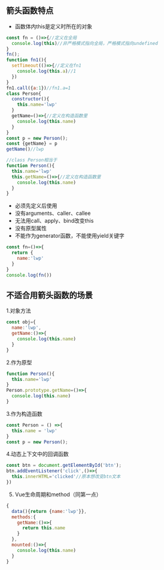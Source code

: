 ## 箭头函数特点
- 函数体内this是定义时所在的对象
```js
const fn = ()=>{//定义在全局
  console.log(this)//非严格模式指向全局，严格模式指向undefined
}
fn();
function fn1(){
  setTimeout(()=>{//定义在fn1
    console.log(this.a)//1
  })
}
fn1.call({a:1})//fn1.a=1
class Person{
  constructor(){
    this.name='lwp'
  }
  getName=()=>{//定义在构造函数里
    console.log(this.name)
  }
}
const p = new Person();
const {getName} = p
getName()//lwp

//class Person相当于
function Person(){
  this.name='lwp'
  this.getName=()=>{//定义在构造函数里
    console.log(this.name)
  }
}
```
- 必须先定义后使用
- 没有arguments、caller、callee
- 无法用call、apply、bind改变this
- 没有原型属性
- 不能作为generator函数，不能使用yield关键字
```js
const fn=()=>{
  return {
    name:'lwp'
  }
}
console.log(fn())
```
## 不适合用箭头函数的场景
1.对象方法
```js
const obj={
  name:'lwp',
  getName:()=>{
    console.log(this.name)
  }
}
```
2.作为原型
```js
function Person(){
  this.name='lwp'
}
Person.prototype.getName=()=>{
  console.log(this.name)
}
```
3.作为构造函数
```js
const Person = () =>{
  this.name = 'lwp'
}
const p = new Person();
```
4.动态上下文中的回调函数
```js
const btn = document.getElementById('btn');
btn.addEventListener('click',()=>{
  this.innerHTML='clicked'//原本想改变btn文本
})
```
5. Vue生命周期和method（同第一点）
```js
{
  data(){return {name:'lwp'}},
  methods:{
    getName:()=>{
      return this.name
    }
  },
  mounted:()=>{
    console.log(this.name)
  }
}
```